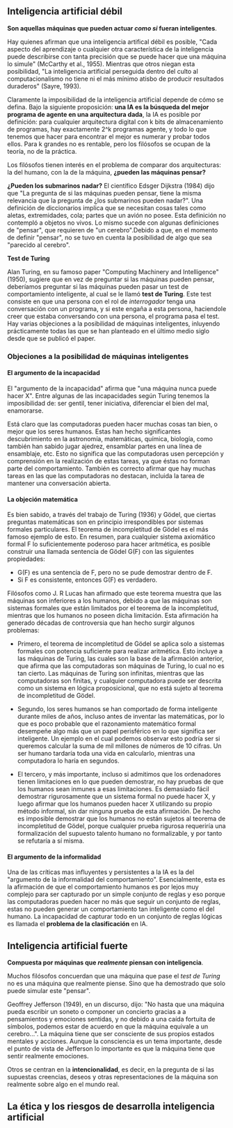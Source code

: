 ## **Inteligencia artificial débil**  

**Son aquellas máquinas que pueden actuar *como si* fueran inteligentes**.  

Hay quienes afirman que una inteligencia artifical débil es posible, "Cada aspecto del aprendizaje o cualquier otra característica de la inteligencia puede describirse con tanta precisión que se puede hacer que una máquina lo simule" (McCarthy et al., 1955). Mientras que otros niegan esta posibilidad, "La inteligencia artificial perseguida dentro del culto al computacionalismo no tiene ni el más mínimo atisbo de producir resultados duraderos" (Sayre, 1993).  

Claramente la imposibilidad de la inteligencia artificial depende de cómo se defina. Bajo la siguiente proposición: **una IA es la búsqueda del mejor programa de agente en una arquitectura dada**, la IA es posible por definición: para cualquier arquitectura digital con k bits de almacenamiento de programas, hay exactamente 2^k programas agente, y todo lo que tenemos que hacer para encontrar el mejor es numerar y probar todos ellos. Para k grandes no es rentable, pero los filósofos se ocupan de la teoría, no de la práctica.  

Los filósofos tienen interés en el problema de comparar dos arquitecturas: la del humano, con la de la máquina, **¿pueden las máquinas pensar?**  

**¿Pueden los submarinos nadar?**
El científico Edsger Dijkstra (1984) dijo que "La pregunta de si las máquinas pueden pensar, tiene la misma relevancia que la pregunta de ¿los submarinos pueden nadar?". Una definición de diccionarios implica que se necesitan cosas tales como aletas, extremidades, cola; partes que un avión no posee. Esta definición no contempló a objetos no vivos. Lo mismo sucede con algunas definiciones de "pensar", que requieren de "un cerebro".Debido a que, en el momento de definir "pensar", no se tuvo en cuenta la posibilidad de algo que sea "parecido al cerebro".  

**Test de Turing**  

Alan Turing, en su famoso paper "Computing Machinery and Intelligence" (1950), sugiere que en vez de preguntar si las máquinas pueden pensar, deberíamos preguntar si las máquinas pueden pasar un test de comportamiento inteligente, al cual se le llamó **test de Turing**. Este test consiste en que una persona con el rol de *interrogador* tenga una conversación con un programa, y si este engaña a esta persona, haciendole creer que estaba conversando con una persona, el programa pasa el test.
Hay varias objeciones a la posibilidad de máquinas inteligentes, inluyendo prácticamente todas las que se han planteado en el último medio siglo desde que se publicó el paper.

### **Objeciones a la posibilidad de máquinas inteligentes**  
#### **El argumento de la incapacidad**

El "argumento de la incapacidad" afirma que "una máquina nunca puede hacer X". Entre algunas de las incapacidades según Turing tenemos la imposibilidad de: ser gentil, tener iniciativa, diferenciar el bien del mal, enamorarse.

Está claro que las computadoras pueden hacer muchas cosas tan bien, o mejor que los seres humanos. Estas han hecho significantes descubrimiento en la astronomía, matemáticas, química, biología, como también han sabido jugar ajedrez, ensamblar partes en una línea de ensamblaje, etc. Esto no significa que las computadoras usen percepción y comprensión en la realización de estas tareas, ya que éstas no forman parte del comportamiento. También es correcto afirmar que hay muchas tareas en las que las computadoras no destacan, incluida la tarea de mantener una conversación abierta.

#### **La objeción matemática**
Es bien sabido, a través del trabajo de Turing (1936) y Gödel, que ciertas preguntas matemáticas son en principio irrespondibles por sistemas formales particulares. El teorema de incompletitud de Gödel es el más famoso ejemplo de esto. En resumen, para cualquier sistema axiomático formal F lo suficientemente poderoso para hacer aritmética, es posible construir una llamada sentencia de Gödel G(F) con las siguientes propiedades:  
+ G(F) es una sentencia de F, pero no se pude demostrar dentro de F.
+ Si F es consistente, entonces G(F) es verdadero.

Filósofos como J. R Lucas han afirmado que este teorema muestra que las máquinas son inferiores a los humanos, debido a que las máquinas son sistemas formales que están limitados por el teorema de la incompletitud, mientras que los humanos no poseen dicha limitación. Esta afirmación ha generado décadas de controversia que han hecho surgir algunos problemas:

+ Primero, el teorema de incompletitud de Gödel se aplica solo a sistemas formales con potencia suficiente para realizar aritmética. Esto incluye a las máquinas de Turing, las cuales son la base de la afirmación anterior, que afirma que las computadoras son máquinas de Turing, lo cual no es tan cierto. Las máquinas de Turing son infinitas, mientras que las computadoras son finitas, y cualquier computadora puede ser descrita como un sistema en lógica proposicional, que no está sujeto al teorema de incompletitud de Gödel.

+ Segundo, los seres humanos se han comportado de forma inteligente durante miles de años, incluso antes de inventar las matemáticas, por lo que es poco probable que el razonamiento matemático formal desempeñe algo más que un papel perisférico en lo que significa ser inteligente. Un ejemplo en el cual podemos observar esto podría ser si queremos calcular la suma de mil millones de números de 10 cifras. Un ser humano tardaría toda una vida en calcularlo, mientras una computadora lo haría en segundos.

+ El tercero, y más importante, incluso si admitimos que los ordenadores tienen limitaciones en lo que pueden demostrar, no hay pruebas de que los humanos sean inmunes a esas limitaciones. Es demasiado fácil demostrar rigurosamente que un sistema formal no puede hacer X, y luego afirmar que los humanos pueden hacer X utilizando su propio método informal, sin dar ninguna prueba de esta afirmación. De hecho es imposible demostrar que los humanos no están sujetos al teorema de incompletitud de Gödel, porque cualquier prueba rigurosa requeriría una formalización del supuesto talento humano no formalizable, y por tanto se refutaría a sí misma.


#### **El argumento de la informalidad**
Una de las críticas mas influyentes y persistentes a la IA es la del "argumento de la informalidad del comportamiento". Esencialmente, esta es la afirmación de que el comportamiento humanos es por lejos muy complejo para ser capturado por un simple conjunto de reglas y eso porque las computadoras pueden hacer no más que seguir un conjunto de reglas, estas no pueden generar un comportamiento tan inteligente como el del humano. La incapacidad de capturar todo en un conjunto de reglas lógicas es llamada el **problema de la clasificación** en IA.


## Inteligencia artificial fuerte
**Compuesta por máquinas que *realmente* piensan con inteligencia**.  

Muchos filósofos concuerdan que una máquina que pase el *test de Turing* no es una máquina que realmente piense. Sino que ha demostrado que solo puede simular este "pensar".  

Geoffrey Jefferson (1949), en un discurso, dijo: "No hasta que una máquina pueda escribir un soneto o componer un concierto gracias a a pensamientos y emociones sentidas, y no debido a una caída fortuita de símbolos, podemos estar de acuerdo en que la máquina equivale a un cerebro...". La máquina tiene que ser consciente de sus propios estados mentales y acciones. Aunque la consciencia es un tema importante, desde el punto de vista de Jefferson lo importante es que la máquina tiene que sentir realmente emociones. 

Otros se centran en la **intencionalidad**, es decir, en la pregunta de si las supuestas creencias, deseos y otras representaciones de la máquina son realmente sobre algo en el mundo real.



## La ética y los riesgos de desarrolla inteligencia artificial
